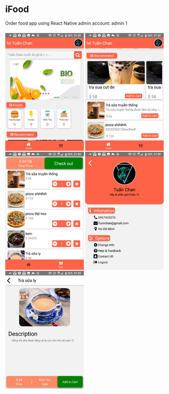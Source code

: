 # iFood
Order food app using React Native
admin account: 
admin
1
### 
<img src = 'https://github.com/TranQuangTuan52/iFood/blob/master/scr/h.jpg' width = '250' />
<img src = 'https://github.com/TranQuangTuan52/iFood/blob/master/scr/home1.jpg' width = '250' />
<img src = 'https://github.com/TranQuangTuan52/iFood/blob/master/scr/cartScreen.jpg' width = '250' />
<img src = 'https://github.com/TranQuangTuan52/iFood/blob/master/scr/info1.jpg' width = '250' />
<img src = 'https://github.com/TranQuangTuan52/iFood/blob/master/scr/detail.jpg' width = '250' />
